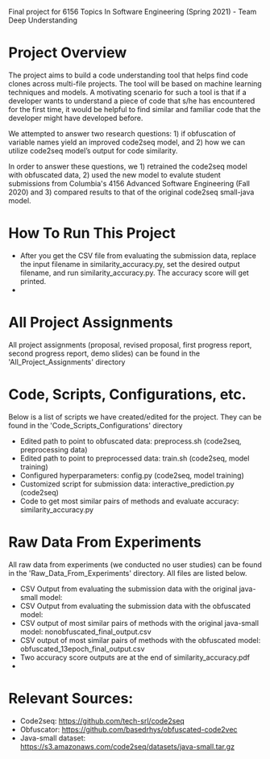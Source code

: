 Final project for 6156 Topics In Software Engineering (Spring 2021) - Team Deep Understanding

# Project Overview
The project aims to build a code understanding tool that helps find code clones across multi-file projects. The tool will be based on machine learning techniques and models. A motivating scenario for such a tool is that if a developer wants to understand a piece of code that s/he has encountered for the first time,  it would be helpful to find similar and familiar code that the developer might have developed before. 

We attempted to answer two research questions: 1) if obfuscation of variable names yield an improved code2seq model, and 2) how we can utilize code2seq model’s output for code similarity.

In order to answer these questions, we 1) retrained the code2seq model with obfuscated data, 2) used the new model to evalute student submissions from Columbia's 4156 Advanced Software Engineering (Fall 2020) and 3) compared results to that of the original code2seq small-java model.

# How To Run This Project
+ After you get the CSV file from evaluating the submission data, replace the input filename in similarity_accuracy.py, set the desired output filename, and run similarity_accuracy.py. The accuracy score will get printed.
+ <MORE INFO NEEDED>
  
# All Project Assignments
All project assignments (proposal, revised proposal, first progress report, second progress report, demo slides) can be found in the 'All_Project_Assignments' directory

# Code, Scripts, Configurations, etc.
Below is a list of scripts we have created/edited for the project. They can be found in the 'Code_Scripts_Configurations' directory
+ Edited path to point to obfuscated data: preprocess.sh (code2seq, preprocessing data)
+ Edited path to point to preprocessed data: train.sh (code2seq, model training)
+ Configured hyperparameters: config.py (code2seq, model training)
+ Customized script for submission data: interactive_prediction.py (code2seq)
+ Code to get most similar pairs of methods and evaluate accuracy: similarity_accuracy.py

# Raw Data From Experiments
All raw data from experiments (we conducted no user studies) can be found in the 'Raw_Data_From_Experiments' directory. All files are listed below.
+ CSV Output from evaluating the submission data with the original java-small model:
+ CSV Output from evaluating the submission data with the obfuscated model:
+ CSV output of most similar pairs of methods with the original java-small model: nonobfuscated_final_output.csv
+ CSV output of most similar pairs of methods with the obfuscated model: obfuscated_13epoch_final_output.csv
+ Two accuracy score outputs are at the end of similarity_accuracy.pdf
+ <MORE INFO NEEDED>

# Relevant Sources:
- Code2seq: https://github.com/tech-srl/code2seq
- Obfuscator: https://github.com/basedrhys/obfuscated-code2vec
- Java-small dataset: https://s3.amazonaws.com/code2seq/datasets/java-small.tar.gz


